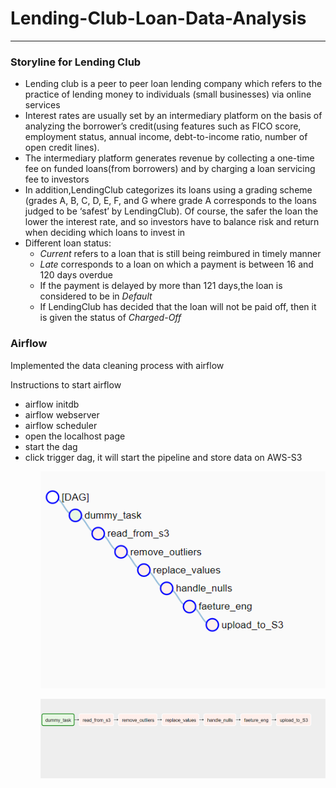# Lending-Club-Loan-Data-Analysis
------------------------------------------------------
### Storyline for Lending Club

<ul>
  <li> Lending club is a peer to peer loan lending company which refers to the practice of lending money to individuals (small businesses) via online services </li>
  <li> Interest rates are usually set by an intermediary platform on the basis of analyzing the borrower’s credit(using features such as FICO score, employment status,
    annual income, debt-to-income ratio, number of open credit lines).</li>
  <li> The intermediary platform generates revenue by collecting a one-time fee on funded loans(from borrowers) and by charging a loan servicing fee to investors</li>
  <li> In addition,LendingClub categorizes its loans using a grading scheme (grades A, B, C, D, E, F, and G where grade A corresponds to the loans judged to be ‘safest’ by LendingClub). Of course, the safer the loan the lower the interest rate, and so investors have to balance risk and return when deciding which loans to invest in</li>
 <li> Different loan status:
   <ul>
     <li><i>Current</i> refers to a loan that is still being reimbured in timely manner </li>
     <li><i>Late</i> corresponds to a loan on which a payment is between 16 and 120 days overdue </li>
     <li>If the payment is delayed by more than 121 days,the loan is considered to be in <i>Default</i></li>
     <li>If LendingClub has decided that the loan will not be paid off, then it is given the status of <i>Charged-Off</i></li>
   </ul>
 </li>
</ul>

### Airflow
Implemented the data cleaning process with airflow

Instructions to start airflow
<ul>
  <li> airflow initdb </li>
  <li> airflow webserver </li>
  <li> airflow scheduler </li>
  <li> open the localhost page </li>
  <li> start the dag </li>
  <li> click trigger dag, it will start the pipeline and store data on AWS-S3 </li>
 <ul>

![](images/dags.png)


![](images/graphview.png)
